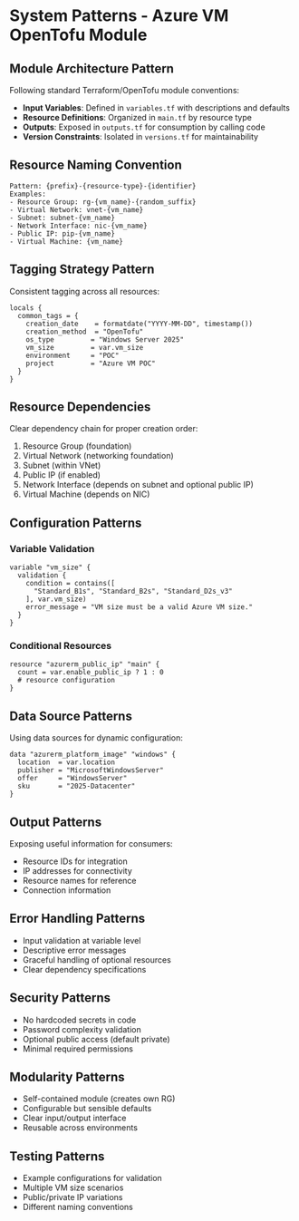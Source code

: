 # System Patterns - Azure VM OpenTofu Module

## Module Architecture Pattern
Following standard Terraform/OpenTofu module conventions:
- **Input Variables**: Defined in `variables.tf` with descriptions and defaults
- **Resource Definitions**: Organized in `main.tf` by resource type
- **Outputs**: Exposed in `outputs.tf` for consumption by calling code
- **Version Constraints**: Isolated in `versions.tf` for maintainability

## Resource Naming Convention
```
Pattern: {prefix}-{resource-type}-{identifier}
Examples:
- Resource Group: rg-{vm_name}-{random_suffix}
- Virtual Network: vnet-{vm_name}
- Subnet: subnet-{vm_name}
- Network Interface: nic-{vm_name}
- Public IP: pip-{vm_name}
- Virtual Machine: {vm_name}
```

## Tagging Strategy Pattern
Consistent tagging across all resources:
```hcl
locals {
  common_tags = {
    creation_date    = formatdate("YYYY-MM-DD", timestamp())
    creation_method  = "OpenTofu"
    os_type         = "Windows Server 2025"
    vm_size         = var.vm_size
    environment     = "POC"
    project         = "Azure VM POC"
  }
}
```

## Resource Dependencies
Clear dependency chain for proper creation order:
1. Resource Group (foundation)
2. Virtual Network (networking foundation)
3. Subnet (within VNet)
4. Public IP (if enabled)
5. Network Interface (depends on subnet and optional public IP)
6. Virtual Machine (depends on NIC)

## Configuration Patterns
### Variable Validation
```hcl
variable "vm_size" {
  validation {
    condition = contains([
      "Standard_B1s", "Standard_B2s", "Standard_D2s_v3"
    ], var.vm_size)
    error_message = "VM size must be a valid Azure VM size."
  }
}
```

### Conditional Resources
```hcl
resource "azurerm_public_ip" "main" {
  count = var.enable_public_ip ? 1 : 0
  # resource configuration
}
```

## Data Source Patterns
Using data sources for dynamic configuration:
```hcl
data "azurerm_platform_image" "windows" {
  location  = var.location
  publisher = "MicrosoftWindowsServer"
  offer     = "WindowsServer"
  sku       = "2025-Datacenter"
}
```

## Output Patterns
Exposing useful information for consumers:
- Resource IDs for integration
- IP addresses for connectivity
- Resource names for reference
- Connection information

## Error Handling Patterns
- Input validation at variable level
- Descriptive error messages
- Graceful handling of optional resources
- Clear dependency specifications

## Security Patterns
- No hardcoded secrets in code
- Password complexity validation
- Optional public access (default private)
- Minimal required permissions

## Modularity Patterns
- Self-contained module (creates own RG)
- Configurable but sensible defaults
- Clear input/output interface
- Reusable across environments

## Testing Patterns
- Example configurations for validation
- Multiple VM size scenarios
- Public/private IP variations
- Different naming conventions
